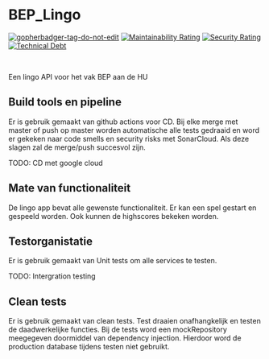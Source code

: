 
# BEP_Lingo

<a href='https://github.com/jpoles1/gopherbadger' target='_blank'>![gopherbadger-tag-do-not-edit](https://img.shields.io/badge/Go%20Coverage-79%25-brightgreen.svg?longCache=true&style=flat)</a>
[![Maintainability Rating](https://sonarcloud.io/api/project_badges/measure?project=DaanvandeHaar_BEP_Lingo&metric=sqale_rating)](https://sonarcloud.io/dashboard?id=DaanvandeHaar_BEP_Lingo)
[![Security Rating](https://sonarcloud.io/api/project_badges/measure?project=DaanvandeHaar_BEP_Lingo&metric=security_rating)](https://sonarcloud.io/dashboard?id=DaanvandeHaar_BEP_Lingo)
[![Technical Debt](https://sonarcloud.io/api/project_badges/measure?project=DaanvandeHaar_BEP_Lingo&metric=sqale_index)](https://sonarcloud.io/dashboard?id=DaanvandeHaar_BEP_Lingo)

</br>

Een lingo API voor het vak BEP aan de HU

## Build tools en pipeline
Er is gebruik gemaakt van github actions voor CD. Bij elke merge met master of push op master worden automatische alle tests gedraaid en word er gekeken naar code smells en security risks met SonarCloud. Als deze slagen zal de merge/push succesvol zijn.

TODO: CD met google cloud

## Mate van functionaliteit
De lingo app bevat alle gewenste functionaliteit. Er kan een spel gestart en gespeeld worden. Ook kunnen de highscores bekeken worden.

## Testorganistatie
Er is gebruik gemaakt van Unit tests om alle services te testen.

TODO: Intergration testing

## Clean tests
Er is gebruik gemaakt van clean tests. Test draaien onafhangkelijk en testen de daadwerkelijke functies. Bij de tests word een mockRepository meegegeven doormiddel van dependency injection. Hierdoor word de production database tijdens testen niet gebruikt. 

